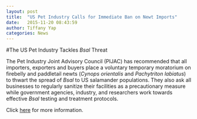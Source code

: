 ```yaml
---
layout: post
title:  "US Pet Industry Calls for Immediate Ban on Newt Imports"
date:   2015-11-20 08:43:59
author: Tiffany Yap
categories: News
---
```


#The US Pet Industry Tackles _Bsal_ Threat

The Pet Industry Joint Advisory Council (PIJAC) has recommended that all importers, exporters
and buyers place a voluntary temporary moratorium on firebelly and paddletail newts 
(_Cynops orientalis_ and _Pachytriton labiatus_) to thwart the spread of _Bsal_ to US
salamander populations. They also ask all businesses to regularly sanitize their facilities 
as a precautionary measure while government agencies, industry, and researchers work towards 
effective _Bsal_ testing and treatment protocols.

Click [here](http://pijac.org/press/pijac-recommends-immediate-temporary-moratorium-importation-firebelly-and-paddletail-newts) for more information.

